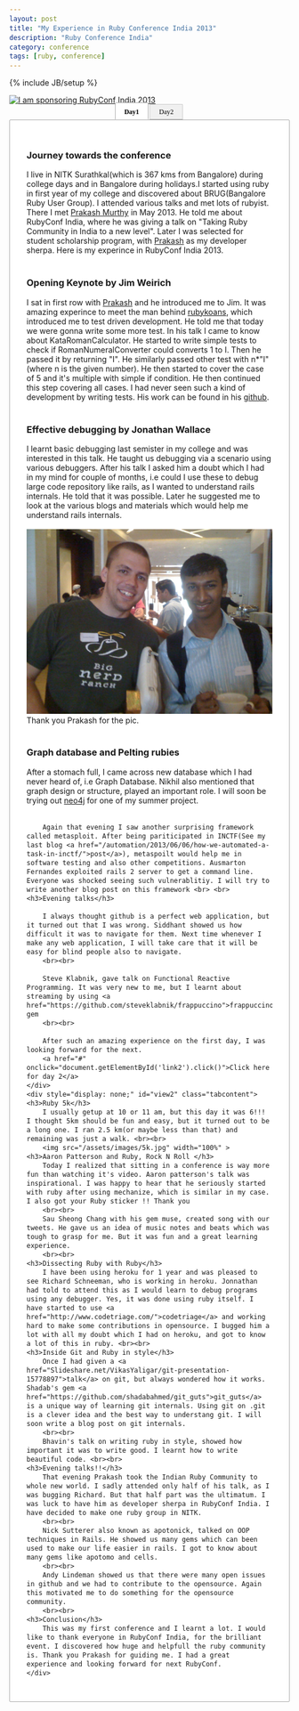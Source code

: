 ```yaml
---
layout: post
title: "My Experience in Ruby Conference India 2013"
description: "Ruby Conference India"
category: conference
tags: [ruby, conference]
---
```

{% include JB/setup %}

<style type="text/css">

ul.tabs
{
    padding: 6px 0;
    font-size: 0;
    margin:0;
    list-style-type: none;
    text-align: center; /*set to left, center, or right to align the tabs as desired*/
}
        
ul.tabs li
{
    display: inline;
    margin: 0;
    margin-right:2px; /*distance between tabs*/
}
        
ul.tabs li a
{
    font: normal 12px Verdana;
    text-decoration: none;
    position: relative;
    z-index: 1;
    padding: 6px 16px;
    border: 1px solid #CCC;
    border-bottom-color:#AAA;
    color: #000;
    background: #F0F0F0 url(tabbg.gif) repeat-x 0 0;
    border-radius: 2px 2px 0 0;
    outline:none;
}
        
ul.tabs li a:visited
{
    color: #000;
}
        
ul.tabs li a:hover
{
    border: 1px solid #AAA;
    background:#F0F0F0 url(tabbg.gif) 0 -36px repeat-x;
}
        
ul.tabs li.selected a
{
    /*selected tab style */
    padding: 9px 16px 6px;
    position: relative;
    top: 0px;
    font-weight:bold;
    background: white url(tabbg.gif) 0 -72px repeat-x;
    border: 1px solid #AAA;
    border-bottom-color: white;
}
        
        
ul.tabs li.selected a:hover
{
    /*selected tab style */
    text-decoration: none;
}
        
div.tabcontent
{
    display: block;
}

div.tabcontents
{
    border: 1px solid #AAA; padding: 30px;
    background-color:#FFF;
    border-radius: 2px;
}
</style>

<script type="text/javascript">
<!--//--><![CDATA[//><!--

var tabs=function(){var b=function(c,a){var b=new RegExp("(^| )"+a+"( |$)");return b.test(c.className)?true:false},j=function(a,c){if(!b(a,c))if(a.className=="")a.className=c;else a.className+=" "+c},h=function(a,b){var c=new RegExp("(^| )"+b+"( |$)");a.className=a.className.replace(c,"$1");a.className=a.className.replace(/ $/,"")},g=function(c,b){var a=document.getElementsByTagName("html");if(a)a[0].scrollTop+=b},e=function(){var b=window.location.pathname;if(b.indexOf("/")!=-1)b=b.split("/");var a=b[b.length-1]||"root";if(a.indexOf(".")!=-1)a=a.substring(0,a.indexOf("."));if(a>20)a=a.substring(a.length-19);return a},d=e(),c=function(a){this.a=0;this.b=[];this.c=[];this.d=[];this.e=0;this.f(a)};c.prototype={g:function(b){var c=new RegExp(d+b+"=(\\d+)"),a=document.cookie.match(c);return a?a[1]:this.h()},h:function(){for(var a=0,c=this.d.length;a<c;a++)if(b(this.d[a],"selected"))return a;return 0},j:function(d,c){for(var b=d.getAttribute("rel"),a=0;a<this.b.length;a++)if(this.b[a].getAttribute("rel")==b){j(this.b[a].parentNode,"selected");c&&this.e&&this.k(this.a,a)}else h(this.b[a].parentNode,"selected");this.l(b)},k:function(a,b){document.cookie=d+a+"="+b+"; path=/"},l:function(b){for(var a=0;a<this.c.length;a++)this.c[a].style.display=this.c[a].id==b?"block":"none"},m:function(a){if(a.id)for(var b=0;b<this.b.length;b++)if(this.b[b].getAttribute("rel")==a.id)return this.b[b];return a.parentNode.nodeName!="BODY"?this.m(a.parentNode):null},n:function(d,c){var a=document.getElementById(d);if(a){var b=this.m(a);if(b){this.j(b,0);if(!c)setTimeout(function(){a.scrollIntoView();g(a,-120)},0);else setTimeout(function(){window.scrollTo(0,0)},0);return 1}else return 0}},f:function(a){this.a=a.i;this.b=a.getElementsByTagName("a");this.d=a.getElementsByTagName("li");for(var b=0;b<this.b.length;b++)if(this.b[b].getAttribute("rel")){this.c.push(document.getElementById(this.b[b].getAttribute("rel")));var f=this;this.b[b].onclick=function(){f.j(this,1);return false}}var e=a.getAttribute("persist")||"";this.e=e.toLowerCase()=="true"?1:0;var d=window.location.hash;if(d&&d.length>1)if(this.n(d.substring(1),window.location.search.indexOf("noscroll=true")>-1))return;var c=this.e?parseInt(this.g(a.i)):this.h();if(c>=this.b.length)c=0;this.j(this.b[c],0)}};var a=[],i=function(d){var b=false;function a(){if(b)return;b=true;setTimeout(d,4)}if(document.addEventListener)document.addEventListener("DOMContentLoaded",a,false);else if(document.attachEvent){try{var e=window.frameElement!=null}catch(f){}if(document.documentElement.doScroll&&!e){function c(){if(b)return;try{document.documentElement.doScroll("left");a()}catch(d){setTimeout(c,10)}}c()}document.attachEvent("onreadystatechange",function(){document.readyState==="complete"&&a()})}if(window.addEventListener)window.addEventListener("load",a,false);else window.attachEvent&&window.attachEvent("onload",a)},f=function(){for(var e=document.getElementsByTagName("ul"),d=0,f=e.length;d<f;d++)if(b(e[d],"tabs")){e[d].i=a.length;a.push(new c(e[d]))}};i(f);return{open:function(c,d){for(var b=0;b<a.length;b++)a[b].n(c,d)}}}()


//--><!]]>
</script>

<a href="http://rubyconfindia.org/">
  <img src="http://rubyconfindia.org/2013/assets/images/badges/186.png" 
   alt="I am sponsoring RubyConf India 2013">
</a>
<ul class="tabs" persist="true">
    <li class="selected"><a href="#" rel="view1">Day1</a></li>
    <li class=""><a href="#" rel="view2" id="link2">Day2</a></li>
</ul>
<div class="tabcontents">
    <div style="display: block;" id="view1" class="tabcontent">
      <h3>Journey towards the conference</h3>
        I live in NITK Surathkal(which is 367 kms from Bangalore) during college days and in Bangalore during holidays.I started using ruby in first year of my college and discovered about BRUG(Bangalore Ruby User Group). I attended various talks and met lots of rubyist. There I met <a href="https://twitter.com/_prakash">Prakash Murthy</a> in May 2013. He told me about RubyConf India, where he was giving a talk on "Taking Ruby Community in India to a new level". Later I was selected for student scholarship program, with <a href="https://twitter.com/_prakash">Prakash</a> as my developer sherpa. 
        Here is my experince in RubyConf India 2013.<br /><br />
      <h3>Opening Keynote by Jim Weirich</h3>
        I sat in first row with <a href="https://twitter.com/_prakash">Prakash</a> and he introduced me to Jim. It was amazing experince to meet the man behind <a href="https://rubykoans.com">rubykoans</a>, which introduced me to test driven development. He told me that today we were gonna write some more test. In his talk I came to know about KataRomanCalculator. He started to write simple tests to check if RomanNumeralConverter could converts 1 to I. Then he passed it by returning "I". He similarly passed other test with n*"I"(where n is the given number). He then started to cover the case of 5 and it's multiple with simple if condition. He then continued this step covering all cases. I had never seen such a kind of development by writing tests. His work can be found in his <a href="https://github.com/jimweirich/presentation_kata_and_analysis">github</a>. <br /><br />
      <h3>Effective debugging by Jonathan Wallace</h3>
        I learnt basic debugging last semister in my college and was interested in this talk. He taught us debugging via a scenario using various debuggers. After his talk I asked him a doubt which I had in my mind for couple of months, i.e could I use these to debug large code repository like rails, as I wanted to understand rails internals. He told that it was possible. Later he suggested me to look at the various blogs and materials which would help me understand rails internals.<br /><br />
<!-- SPLIT -->
        <img src="/assets/images/jonathan.jpg" /> 
        Thank you Prakash for the pic. 
        <br /><br />
    <h3>Graph database and Pelting rubies</h3>
        After a stomach full, I came across new database which I had never heard of, i.e Graph Database. Nikhil also mentioned that graph design or structure, played an important role. I will soon be trying out <a href="http://www.neo4j.org/">neo4j</a> for one of my summer project. <br /><br />

        Again that evening I saw another surprising framework called metasploit. After being pariticipated in INCTF(See my last blog <a href="/automation/2013/06/06/how-we-automated-a-task-in-inctf/">post</a>), metaspoilt would help me in software testing and also other competitions. Ausmarton Fernandes exploited rails 2 server to get a command line. Everyone was shocked seeing such vulnerablitiy. I will try to write another blog post on this framework <br> <br>
    <h3>Evening talks</h3>

        I always thought github is a perfect web application, but it turned out that I was wrong. Siddhant showed us how difficult it was to navigate for them. Next time whenever I make any web application, I will take care that it will be easy for blind people also to navigate. 
        <br><br>

        Steve Klabnik, gave talk on Functional Reactive Programming. It was very new to me, but I learnt about streaming by using <a href="https://github.com/steveklabnik/frappuccino">frappuccino</a> gem
        <br><br>

        After such an amazing experience on the first day, I was looking forward for the next. 
        <a href="#" onclick="document.getElementById('link2').click()">Click here for day 2</a>
    </div>
    <div style="display: none;" id="view2" class="tabcontent">
    <h3>Ruby 5k</h3>
        I usually getup at 10 or 11 am, but this day it was 6!!! I thought 5km should be fun and easy, but it turned out to be a long one. I ran 2.5 km(or maybe less than that) and remaining was just a walk. <br><br>
        <img src="/assets/images/5k.jpg" width="100%" >
    <h3>Aaron Patterson and Ruby, Rock N Roll </h3>
        Today I realized that sitting in a conference is way more fun than watching it's video. Aaron patterson's talk was inspirational. I was happy to hear that he seriously started with ruby after using mechanize, which is similar in my case. I also got your Ruby sticker !! Thank you 
        <br><br>
        Sau Sheong Chang with his gem muse, created song with our tweets. He gave us an idea of music notes and beats which was tough to grasp for me. But it was fun and a great learning experience. 
        <br><br>
    <h3>Dissecting Ruby with Ruby</h3>
        I have been using heroku for 1 year and was pleased to see Richard Schneeman, who is working in heroku. Jonnathan had told to attend this as I would learn to debug programs using any debugger. Yes, it was done using ruby itself. I have started to use <a href="http://www.codetriage.com/">codetriage</a> and working hard to make some contributions in opensource. I bugged him a lot with all my doubt which I had on heroku, and got to know a lot of this in ruby. <br><br>
    <h3>Inside Git and Ruby in style</h3>
        Once I had given a <a href="Slideshare.net/VikasYaligar/git-presentation-15778897">talk</a> on git, but always wondered how it works. Shadab's gem <a href="https://github.com/shadabahmed/git_guts">git_guts</a> is a unique way of learning git internals. Using git on .git is a clever idea and the best way to understang git. I will soon write a blog post on git internals.
        <br><br>
        Bhavin's talk on writing ruby in style, showed how important it was to write good. I learnt how to write beautiful code. <br><br>
    <h3>Evening talks!!</h3>
        That evening Prakash took the Indian Ruby Community to whole new world. I sadly attended only half of his talk, as I was bugging Richard. But that half part was the ultimatum. I was luck to have him as developer sherpa in RubyConf India. I have decided to make one ruby group in NITK.
        <br><br>
        Nick Sutterer also known as apotonick, talked on OOP techniques in Rails. He showed us many gems which can been used to make our life easier in rails. I got to know about many gems like apotomo and cells. 
        <br><br>
        Andy Lindeman showed us that there were many open issues in github and we had to contribute to the opensource. Again this motivated me to do something for the opensource community. 
        <br><br>
    <h3>Conclusion</h3>
        This was my first conference and I learnt a lot. I would like to thank everyone in RubyConf India, for the brilliant event. I discovered how huge and helpfull the ruby community is. Thank you Prakash for guiding me. I had a great experience and looking forward for next RubyConf. 
    </div>
</div>